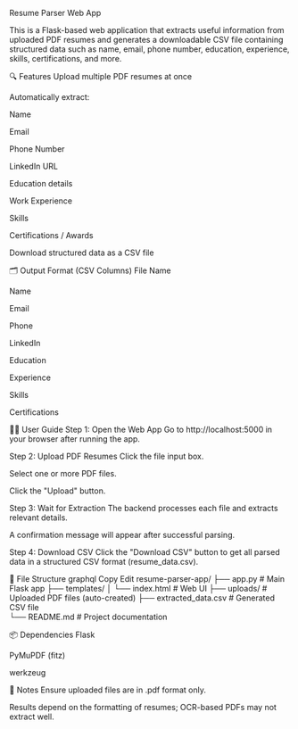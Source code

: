 Resume Parser Web App


This is a Flask-based web application that extracts useful information from uploaded PDF resumes and generates a downloadable CSV file containing structured data such as name, email, phone number, education, experience, skills, certifications, and more.

🔍 Features
Upload multiple PDF resumes at once

Automatically extract:

Name

Email

Phone Number

LinkedIn URL

Education details

Work Experience

Skills

Certifications / Awards

Download structured data as a CSV file



🗂 Output Format (CSV Columns)
File Name

Name

Email

Phone

LinkedIn

Education

Experience

Skills

Certifications



🧑‍💻 User Guide
Step 1: Open the Web App
Go to http://localhost:5000 in your browser after running the app.

Step 2: Upload PDF Resumes
Click the file input box.

Select one or more PDF files.

Click the "Upload" button.

Step 3: Wait for Extraction
The backend processes each file and extracts relevant details.

A confirmation message will appear after successful parsing.

Step 4: Download CSV
Click the "Download CSV" button to get all parsed data in a structured CSV format (resume_data.csv).



🧾 File Structure
graphql
Copy
Edit
resume-parser-app/
├── app.py                  # Main Flask app
├── templates/
│   └── index.html          # Web UI
├── uploads/                # Uploaded PDF files (auto-created)
├── extracted_data.csv      # Generated CSV file      
└── README.md               # Project documentation



📦 Dependencies
Flask

PyMuPDF (fitz)

werkzeug


📌 Notes
Ensure uploaded files are in .pdf format only.

Results depend on the formatting of resumes; OCR-based PDFs may not extract well.
